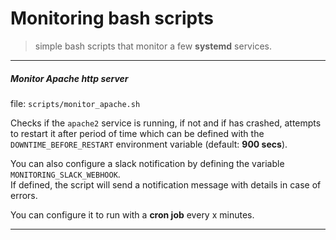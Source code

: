 Monitoring bash scripts
=======================

> simple bash scripts that monitor a few **systemd** services. 


----------------------------------------------------------------------

##### Monitor Apache http server
file: `scripts/monitor_apache.sh`  

Checks if the `apache2` service is running, if not and if has crashed, attempts to restart it after period of time which can be defined with the `DOWNTIME_BEFORE_RESTART` environment variable (default: **900 secs**).

You can also configure a slack notification by defining the variable `MONITORING_SLACK_WEBHOOK`.  
If defined, the script will send a notification message with details in case of errors.


You can configure it to run with a **cron job** every x minutes.

----------------------------------------------------------------------
